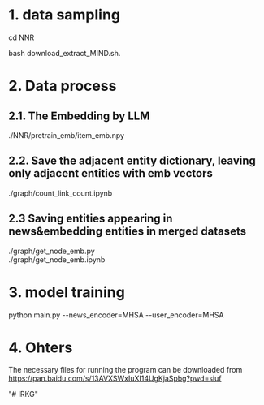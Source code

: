 
# 1. data sampling
cd NNR

bash download_extract_MIND.sh.


# 2. Data process

## 2.1. The Embedding by LLM
./NNR/pretrain_emb/item_emb.npy  

## 2.2. Save the adjacent entity dictionary, leaving only adjacent entities with emb vectors
./graph/count_link_count.ipynb  

## 2.3 Saving entities appearing in news&embedding entities in merged datasets

./graph/get_node_emb.py    
./graph/get_node_emb.ipynb 



# 3. model training
python  main.py --news_encoder=MHSA --user_encoder=MHSA 

# 4. Ohters
The necessary files for running the program can be downloaded from https://pan.baidu.com/s/13AVXSWxIuXI14UgKjaSpbg?pwd=siuf




"# IRKG" 

